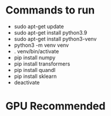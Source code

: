 # Commands to run
 *  sudo apt-get update
 *  sudo apt-get install python3.9
 *  sudo apt-get install python3-venv
 *  python3 -m venv venv
 *  . venv/bin/activate
 *  pip install numpy
 *  pip install transformers
 *  pip install quandl
 *  pip install sklearn
 *  deactivate
 # GPU Recommended